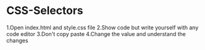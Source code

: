 # CSS-Selectors
1.Open index.html and style.css file
2.Show code but write yourself with any code editor
3.Don't copy paste
4.Change the value and understand the changes
